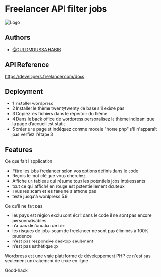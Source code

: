 
# Freelancer API filter jobs

![Logo](https://www.f-cdn.com/assets/main/en/assets/app-icons/icon-512x512.png)

## Authors

- [@OULDMOUSSA HABIB](https://ouldmoussahabib.com)

## API Reference

https://developers.freelancer.com/docs
## Deployment

- 1 Installer wordpress 
- 2 Installer le thème twentytwenty de base s'il existe pas 
- 3 Copiez les fichiers dans le répertoir du thème
- 4 Dans le back office de wordpress personalisez le thème indiqant que la page d'accueil est static
- 5 créer une page et indéquez comme modele "home php" s'il n'apparaît pas verfiez l'étape 3


## Features

Ce que fait l'application 
- Filtre les jobs freelancer selon vos options définis dans le code 
- Reçois le mot clé que vous cherchez 
- Affiche un tableau qui résume tous les potentiels jobs intéressants
- tout ce qui affiché en rouge est potentiellement  douteux 
- Tous les scam et les fake ne s'affiche pas 
- testé jusqu'à wordpress 5.9

Ce qu'il ne fait pas 
- les pays est région exclu sont écrit dans le code il ne sont pas encore personnalisables 
- n'a pas de fonction de trie
- les risques de jobs-scam de freelancer ne sont pas éliminés à 100% prudence 
- n'est pas responsive desktop seulement
- n'est pas esthétique :p 

Wordpress est une vraie plateforme de développement PHP ce n'est pas seulement un traitement de texte en ligne 

Good-hack